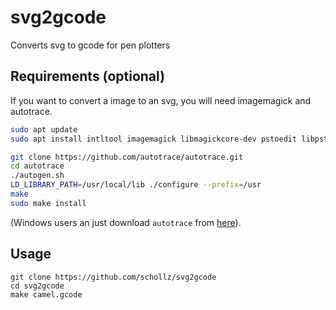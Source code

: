 # svg2gcode

Converts svg to gcode for pen plotters


## Requirements (optional)

If you want to convert a image to an svg, you will need imagemagick and autotrace.

```bash
sudo apt update
sudo apt install intltool imagemagick libmagickcore-dev pstoedit libpstoedit-dev autopoint

git clone https://github.com/autotrace/autotrace.git
cd autotrace
./autogen.sh
LD_LIBRARY_PATH=/usr/local/lib ./configure --prefix=/usr
make
sudo make install
```

(Windows users an just download `autotrace` from [here](https://github.com/scottvr/autotrace-win64-binaries/tree/master/bin)).

## Usage

```
git clone https://github.com/schollz/svg2gcode
cd svg2gcode
make camel.gcode
```